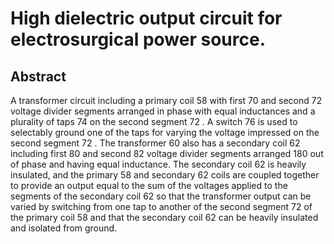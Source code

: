 # High dielectric output circuit for electrosurgical power source.

## Abstract
A transformer circuit including a primary coil 58 with first 70 and second 72 voltage divider segments arranged in phase with equal inductances and a plurality of taps 74 on the second segment 72 . A switch 76 is used to selectably ground one of the taps for varying the voltage impressed on the second segment 72 . The transformer 60 also has a secondary coil 62 including first 80 and second 82 voltage divider segments arranged 180 out of phase and having equal inductance. The secondary coil 62 is heavily insulated, and the primary 58 and secondary 62 coils are coupled together to provide an output equal to the sum of the voltages applied to the segments of the secondary coil 62 so that the transformer output can be varied by switching from one tap to another of the second segment 72 of the primary coil 58 and that the secondary coil 62 can be heavily insulated and isolated from ground.